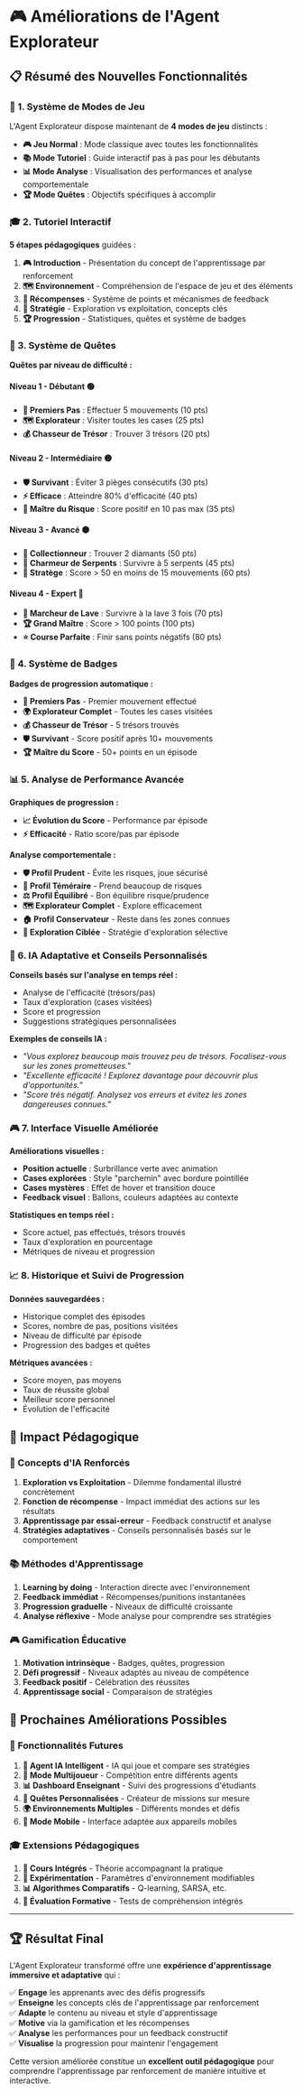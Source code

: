 # 🎮 Améliorations de l'Agent Explorateur

## 📋 Résumé des Nouvelles Fonctionnalités

### 🎯 1. Système de Modes de Jeu

L'Agent Explorateur dispose maintenant de **4 modes de jeu** distincts :

- **🎮 Jeu Normal** : Mode classique avec toutes les fonctionnalités
- **📚 Mode Tutoriel** : Guide interactif pas à pas pour les débutants
- **📊 Mode Analyse** : Visualisation des performances et analyse comportementale
- **🏆 Mode Quêtes** : Objectifs spécifiques à accomplir

### 🎓 2. Tutoriel Interactif

**5 étapes pédagogiques** guidées :
1. **🎮 Introduction** - Présentation du concept de l'apprentissage par renforcement
2. **🗺️ Environnement** - Compréhension de l'espace de jeu et des éléments
3. **🎯 Récompenses** - Système de points et mécanismes de feedback
4. **🧠 Stratégie** - Exploration vs exploitation, concepts clés
5. **🏆 Progression** - Statistiques, quêtes et système de badges

### 🎯 3. Système de Quêtes

**Quêtes par niveau de difficulté :**

#### Niveau 1 - Débutant 🟢
- **🥾 Premiers Pas** : Effectuer 5 mouvements (10 pts)
- **🗺️ Explorateur** : Visiter toutes les cases (25 pts)
- **💰 Chasseur de Trésor** : Trouver 3 trésors (20 pts)

#### Niveau 2 - Intermédiaire 🟡
- **🛡️ Survivant** : Éviter 3 pièges consécutifs (30 pts)
- **⚡ Efficace** : Atteindre 80% d'efficacité (40 pts)
- **🎯 Maître du Risque** : Score positif en 10 pas max (35 pts)

#### Niveau 3 - Avancé 🟠
- **💎 Collectionneur** : Trouver 2 diamants (50 pts)
- **🐍 Charmeur de Serpents** : Survivre à 5 serpents (45 pts)
- **🧠 Stratège** : Score > 50 en moins de 15 mouvements (60 pts)

#### Niveau 4 - Expert 🔴
- **🌋 Marcheur de Lave** : Survivre à la lave 3 fois (70 pts)
- **🏆 Grand Maître** : Score > 100 points (100 pts)
- **⭐ Course Parfaite** : Finir sans points négatifs (80 pts)

### 🏅 4. Système de Badges

**Badges de progression automatique :**
- **👶 Premiers Pas** - Premier mouvement effectué
- **🌍 Explorateur Complet** - Toutes les cases visitées
- **💰 Chasseur de Trésor** - 5 trésors trouvés
- **🛡️ Survivant** - Score positif après 10+ mouvements
- **🏆 Maître du Score** - 50+ points en un épisode

### 📊 5. Analyse de Performance Avancée

**Graphiques de progression :**
- **📈 Évolution du Score** - Performance par épisode
- **⚡ Efficacité** - Ratio score/pas par épisode

**Analyse comportementale :**
- **🛡️ Profil Prudent** - Évite les risques, joue sécurisé
- **🎲 Profil Téméraire** - Prend beaucoup de risques
- **⚖️ Profil Équilibré** - Bon équilibre risque/prudence
- **🗺️ Explorateur Complet** - Explore efficacement
- **🏠 Profil Conservateur** - Reste dans les zones connues
- **🎯 Exploration Ciblée** - Stratégie d'exploration sélective

### 🤖 6. IA Adaptative et Conseils Personnalisés

**Conseils basés sur l'analyse en temps réel :**
- Analyse de l'efficacité (trésors/pas)
- Taux d'exploration (cases visitées)
- Score et progression
- Suggestions stratégiques personnalisées

**Exemples de conseils IA :**
- *"Vous explorez beaucoup mais trouvez peu de trésors. Focalisez-vous sur les zones prometteuses."*
- *"Excellente efficacité ! Explorez davantage pour découvrir plus d'opportunités."*
- *"Score très négatif. Analysez vos erreurs et évitez les zones dangereuses connues."*

### 🎮 7. Interface Visuelle Améliorée

**Améliorations visuelles :**
- **Position actuelle** : Surbrillance verte avec animation
- **Cases explorées** : Style "parchemin" avec bordure pointillée
- **Cases mystères** : Effet de hover et transition douce
- **Feedback visuel** : Ballons, couleurs adaptées au contexte

**Statistiques en temps réel :**
- Score actuel, pas effectués, trésors trouvés
- Taux d'exploration en pourcentage
- Métriques de niveau et progression

### 📈 8. Historique et Suivi de Progression

**Données sauvegardées :**
- Historique complet des épisodes
- Scores, nombre de pas, positions visitées
- Niveau de difficulté par épisode
- Progression des badges et quêtes

**Métriques avancées :**
- Score moyen, pas moyens
- Taux de réussite global
- Meilleur score personnel
- Évolution de l'efficacité

## 🎯 Impact Pédagogique

### 🧠 Concepts d'IA Renforcés

1. **Exploration vs Exploitation** - Dilemme fondamental illustré concrètement
2. **Fonction de récompense** - Impact immédiat des actions sur les résultats
3. **Apprentissage par essai-erreur** - Feedback constructif et analyse
4. **Stratégies adaptatives** - Conseils personnalisés basés sur le comportement

### 📚 Méthodes d'Apprentissage

1. **Learning by doing** - Interaction directe avec l'environnement
2. **Feedback immédiat** - Récompenses/punitions instantanées
3. **Progression graduelle** - Niveaux de difficulté croissante
4. **Analyse réflexive** - Mode analyse pour comprendre ses stratégies

### 🎮 Gamification Éducative

1. **Motivation intrinsèque** - Badges, quêtes, progression
2. **Défi progressif** - Niveaux adaptés au niveau de compétence
3. **Feedback positif** - Célébration des réussites
4. **Apprentissage social** - Comparaison de stratégies

## 🚀 Prochaines Améliorations Possibles

### 🔮 Fonctionnalités Futures

1. **🤖 Agent IA Intelligent** - IA qui joue et compare ses stratégies
2. **👥 Mode Multijoueur** - Compétition entre différents agents
3. **📊 Dashboard Enseignant** - Suivi des progressions d'étudiants
4. **🎯 Quêtes Personnalisées** - Créateur de missions sur mesure
5. **🌍 Environnements Multiples** - Différents mondes et défis
6. **📱 Mode Mobile** - Interface adaptée aux appareils mobiles

### 🎓 Extensions Pédagogiques

1. **📖 Cours Intégrés** - Théorie accompagnant la pratique
2. **🔬 Expérimentation** - Paramètres d'environnement modifiables
3. **📊 Algorithmes Comparatifs** - Q-learning, SARSA, etc.
4. **🎯 Évaluation Formative** - Tests de compréhension intégrés

---

## 🏆 Résultat Final

L'Agent Explorateur transformé offre une **expérience d'apprentissage immersive et adaptative** qui :

✅ **Engage** les apprenants avec des défis progressifs  
✅ **Enseigne** les concepts clés de l'apprentissage par renforcement  
✅ **Adapte** le contenu au niveau et style d'apprentissage  
✅ **Motive** via la gamification et les récompenses  
✅ **Analyse** les performances pour un feedback constructif  
✅ **Visualise** la progression pour maintenir l'engagement  

Cette version améliorée constitue un **excellent outil pédagogique** pour comprendre l'apprentissage par renforcement de manière intuitive et interactive.
